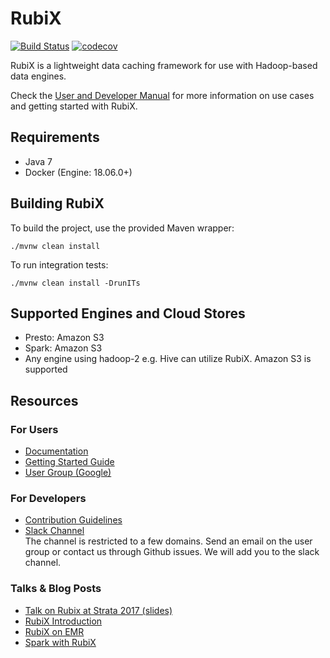 # RubiX

[![Build Status](https://travis-ci.org/qubole/rubix.svg?branch=master)](https://travis-ci.org/qubole/rubix)
[![codecov](https://codecov.io/gh/qubole/rubix/branch/master/graph/badge.svg)](https://codecov.io/gh/qubole/rubix)


RubiX is a lightweight data caching framework for use with Hadoop-based data engines. 

Check the [User and Developer Manual](https://rubix.readthedocs.io/en/latest/index.html) for more information on use cases and getting started with RubiX. 

## Requirements

* Java 7
* Docker (Engine: 18.06.0+) 

## Building RubiX

To build the project, use the provided Maven wrapper:

    ./mvnw clean install

To run integration tests:

    ./mvnw clean install -DrunITs

## Supported Engines and Cloud Stores

- Presto: Amazon S3  
- Spark: Amazon S3  
- Any engine using hadoop-2 e.g. Hive can utilize RubiX. Amazon S3 is supported

## Resources

### For Users
- [Documentation](https://rubix.readthedocs.io/en/latest/index.html)
- [Getting Started Guide](https://rubix.readthedocs.io/en/latest/install/getting_started.html)  
- [User Group (Google)](https://groups.google.com/forum/#!forum/rubix-users)

### For Developers
- [Contribution Guidelines](https://rubix.readthedocs.io/en/latest/contrib/index.html)  
- [Slack Channel](https://join.slack.com/t/rubix-cache/signup?x=x-348094509318-348094608182)  
The channel is restricted to a few domains. Send an email on the user group or contact us through Github issues.
We will add you to the slack channel.

### Talks & Blog Posts
- [Talk on Rubix at Strata 2017 (slides)](https://www.slideshare.net/shubhamtagra/rubix-78333181)
- [RubiX Introduction](https://www.qubole.com/blog/rubix-fast-cache-access-for-big-data-analytics-on-cloud-storage/)
- [RubiX on EMR](https://www.qubole.com/blog/caching-emr-using-rubix-performance-benchmark-benefits/)
- [Spark with RubiX](https://www.qubole.com/blog/increase-apache-spark-performance-with-rubix-distributed-cache/)

